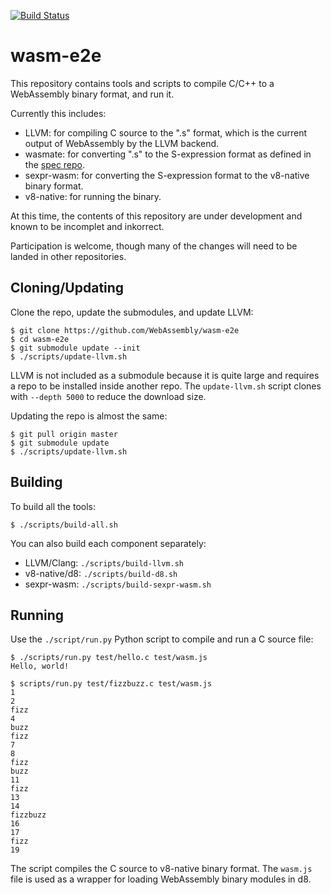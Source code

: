 [![Build Status](https://travis-ci.org/WebAssembly/wasm-e2e.svg?branch=master)](https://travis-ci.org/WebAssembly/wasm-e2e)

# wasm-e2e

This repository contains tools and scripts to compile C/C++ to a WebAssembly
binary format, and run it.

Currently this includes:
- LLVM: for compiling C source to the ".s" format, which is the current
  output of WebAssembly by the LLVM backend.
- wasmate: for converting ".s" to the S-expression format as defined in the
  [spec repo](https://github.com/WebAssembly/spec).
- sexpr-wasm: for converting the S-expression format to the v8-native binary
  format.
- v8-native: for running the binary.

At this time, the contents of this repository are under development and known
to be incomplet and inkorrect.

Participation is welcome, though many of the changes will need to be landed in
other repositories.

## Cloning/Updating

Clone the repo, update the submodules, and update LLVM:

```
$ git clone https://github.com/WebAssembly/wasm-e2e
$ cd wasm-e2e
$ git submodule update --init
$ ./scripts/update-llvm.sh
```

LLVM is not included as a submodule because it is quite large and requires a
repo to be installed inside another repo. The `update-llvm.sh` script clones
with `--depth 5000` to reduce the download size.

Updating the repo is almost the same:

```
$ git pull origin master
$ git submodule update
$ ./scripts/update-llvm.sh
```

## Building

To build all the tools:

```
$ ./scripts/build-all.sh
```

You can also build each component separately:
- LLVM/Clang: `./scripts/build-llvm.sh`
- v8-native/d8: `./scripts/build-d8.sh`
- sexpr-wasm: `./scripts/build-sexpr-wasm.sh`

## Running

Use the `./script/run.py` Python script to compile and run a C source file:

```
$ ./scripts/run.py test/hello.c test/wasm.js
Hello, world!

$ scripts/run.py test/fizzbuzz.c test/wasm.js 
1
2
fizz
4
buzz
fizz
7
8
fizz
buzz
11
fizz
13
14
fizzbuzz
16
17
fizz
19
```

The script compiles the C source to v8-native binary format. The `wasm.js` file
is used as a wrapper for loading WebAssembly binary modules in d8.
